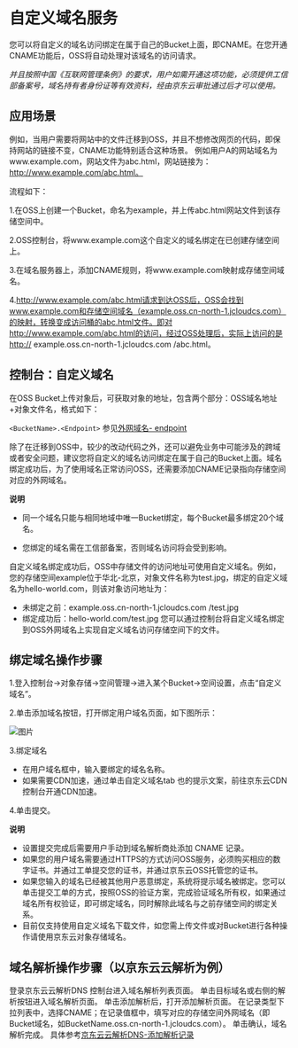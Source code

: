 # 自定义域名服务

您可以将自定义的域名访问绑定在属于自己的Bucket上面，即CNAME。在您开通CNAME功能后，OSS将自动处理对该域名的访问请求。 

*并且按照中国《互联网管理条例》的要求，用户如需开通这项功能，必须提供工信部备案号，域名持有者身份证等有效资料，经由京东云审批通过后才可以使用。*

## 应用场景

例如，当用户需要将网站中的文件迁移到OSS，并且不想修改网页的代码，即保持网站的链接不变，CNAME功能特别适合这种场景。
例如用户A的网站域名为www.example.com，网站文件为abc.html，网站链接为：http://www.example.com/abc.html。

流程如下：

 1.在OSS上创建一个Bucket，命名为example，并上传abc.html网站文件到该存储空间中。
 
 2.OSS控制台，将www.example.com这个自定义的域名绑定在已创建存储空间上。
 
 3.在域名服务器上，添加CNAME规则，将www.example.com映射成存储空间域名。
 
 4.http://www.example.com/abc.html请求到达OSS后，OSS会找到www.example.com和存储空间域名（example.oss.cn-north-1.jcloudcs.com）的映射，转换变成访问桶的abc.html文件。即对http://www.example.com/abc.html的访问，经过OSS处理后，实际上访问的是http:// example.oss.cn-north-1.jcloudcs.com /abc.html。
 
## 控制台：自定义域名 
在OSS Bucket上传对象后，可获取对象的地址，包含两个部分：OSS域名地址+对象文件名，格式如下：

```<BucketName>.<Endpoint>```
参见[外网域名- endpoint ](../../API-Reference-S3-Compatible/Regions-And-Endpoints.md)

除了在迁移到OSS中，较少的改动代码之外，还可以避免业务中可能涉及的跨域或者安全问题，建议您将自定义的域名访问绑定在属于自己的Bucket上面。域名绑定成功后，为了使用域名正常访问OSS，还需要添加CNAME记录指向存储空间对应的外网域名。
 
 **说明**
 
*  同一个域名只能与相同地域中唯一Bucket绑定，每个Bucket最多绑定20个域名。

*  您绑定的域名需在工信部备案，否则域名访问将会受到影响。

自定义域名绑定成功后，OSS中存储文件的访问地址可使用自定义域名。例如，您的存储空间example位于华北-北京，对象文件名称为test.jpg，绑定的自定义域名为hello-world.com，则该对象访问地址为：

* 未绑定之前：example.oss.cn-north-1.jcloudcs.com /test.jpg
* 绑定成功后：hello-world.com/test.jpg
  您可以通过控制台将自定义域名绑定到OSS外网域名上实现自定义域名访问存储空间下的文件。

## 绑定域名操作步骤
1.登入控制台->对象存储->空间管理->进入某个Bucket->空间设置，点击“自定义域名”。

2.单击添加域名按钮，打开绑定用户域名页面，如下图所示：

![图片](https://github.com/jdcloudcom/cn/blob/edit/image/Object-Storage-Service/OSS-094.jpg)
 
3.绑定域名

 *  在用户域名框中，输入要绑定的域名名称。
 *  如果需要CDN加速，通过单击自定义域名tab 也的提示文案，前往京东云CDN控制台开通CDN加速。

4.单击提交。

**说明**

*  设置提交完成后需要用户手动到域名解析商处添加 CNAME 记录。
*  如果您的用户域名需要通过HTTPS的方式访问OSS服务，必须购买相应的数字证书。并通过工单提交您的证书，并通过京东云OSS托管您的证书。
*  如果您输入的域名已经被其他用户恶意绑定，系统将提示域名被绑定。您可以单击提交工单的方式，按照OSS的验证方案，完成验证域名所有权，如果通过域名所有权验证，即可绑定域名，同时解除此域名与之前存储空间的绑定关系。
*  目前仅支持使用自定义域名下载文件，如您需上传文件或对Bucket进行各种操作请使用京东云对象存储域名。

## 域名解析操作步骤（以京东云云解析为例）

登录京东云云解析DNS 控制台进入域名解析列表页面。
单击目标域名或右侧的解析按钮进入域名解析页面。
单击添加解析后，打开添加解析页面。
在记录类型下拉列表中，选择CNAME；在记录值框中，填写对应的存储空间外网域名（即Bucket域名，如BucketName.oss.cn-north-1.jcloudcs.com）。
单击确认，域名解析完成。
具体参考[京东云云解析DNS-添加解析记录](https://docs.jdcloud.com/cn/jd-cloud-dns/domain-record-add)

